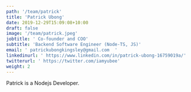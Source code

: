 ```yaml
---
path: '/team/patrick'
title: 'Patrick Ubong'
date: 2019-12-29T15:09:08+10:00
draft: false
image: '/team/patrick.jpeg'
jobtitle: ' Co-founder and COO'
subtitle: 'Backend Software Engineer (Node-TS, JS)'
email: ' patrickubongkingsley@gmail.com  '
linkedinurl: ' https://www.linkedin.com/in/patrick-ubong-16759019a/'
twitterurl: ' https://twitter.com/iamyubee'
weight: 2
---
```


<p style='text-align: justify'>
    Patrick is a Nodejs Developer.
</p>
